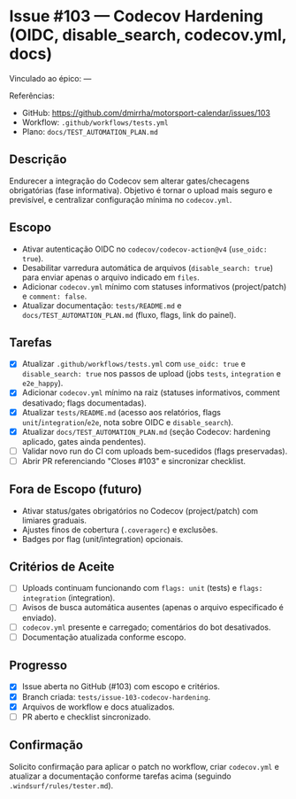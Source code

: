 # Issue #103 — Codecov Hardening (OIDC, disable_search, codecov.yml, docs)

Vinculado ao épico: —

Referências:
- GitHub: https://github.com/dmirrha/motorsport-calendar/issues/103
- Workflow: `.github/workflows/tests.yml`
- Plano: `docs/TEST_AUTOMATION_PLAN.md`

## Descrição
Endurecer a integração do Codecov sem alterar gates/checagens obrigatórias (fase informativa). Objetivo é tornar o upload mais seguro e previsível, e centralizar configuração mínima no `codecov.yml`.

## Escopo
- Ativar autenticação OIDC no `codecov/codecov-action@v4` (`use_oidc: true`).
- Desabilitar varredura automática de arquivos (`disable_search: true`) para enviar apenas o arquivo indicado em `files`.
- Adicionar `codecov.yml` mínimo com statuses informativos (project/patch) e `comment: false`.
- Atualizar documentação: `tests/README.md` e `docs/TEST_AUTOMATION_PLAN.md` (fluxo, flags, link do painel).

## Tarefas
- [x] Atualizar `.github/workflows/tests.yml` com `use_oidc: true` e `disable_search: true` nos passos de upload (jobs `tests`, `integration` e `e2e_happy`).
- [x] Adicionar `codecov.yml` mínimo na raiz (statuses informativos, comment desativado; flags documentadas).
- [x] Atualizar `tests/README.md` (acesso aos relatórios, flags `unit`/`integration`/`e2e`, nota sobre OIDC e `disable_search`).
- [x] Atualizar `docs/TEST_AUTOMATION_PLAN.md` (seção Codecov: hardening aplicado, gates ainda pendentes).
- [ ] Validar novo run do CI com uploads bem-sucedidos (flags preservadas).
- [ ] Abrir PR referenciando "Closes #103" e sincronizar checklist.

## Fora de Escopo (futuro)
- Ativar status/gates obrigatórios no Codecov (project/patch) com limiares graduais.
- Ajustes finos de cobertura (`.coveragerc`) e exclusões.
- Badges por flag (unit/integration) opcionais.

## Critérios de Aceite
- [ ] Uploads continuam funcionando com `flags: unit` (tests) e `flags: integration` (integration).
- [ ] Avisos de busca automática ausentes (apenas o arquivo especificado é enviado).
- [ ] `codecov.yml` presente e carregado; comentários do bot desativados.
- [ ] Documentação atualizada conforme escopo.

## Progresso
- [x] Issue aberta no GitHub (#103) com escopo e critérios.
- [x] Branch criada: `tests/issue-103-codecov-hardening`.
- [x] Arquivos de workflow e docs atualizados.
- [ ] PR aberto e checklist sincronizado.

## Confirmação
Solicito confirmação para aplicar o patch no workflow, criar `codecov.yml` e atualizar a documentação conforme tarefas acima (seguindo `.windsurf/rules/tester.md`).
